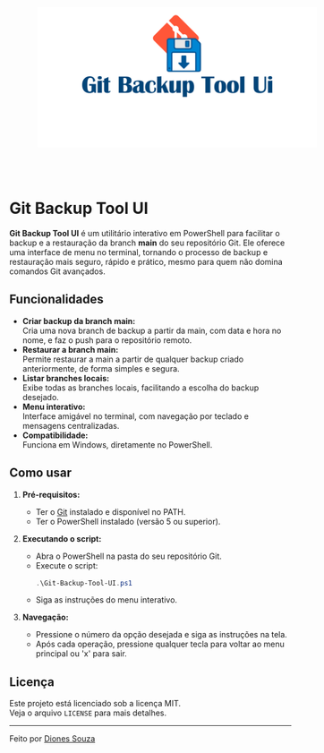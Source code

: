 <p align="center">
  <img src="images/cover.png" alt="Capa do Git Backup Tool UI" style="height: 250px; margin: 50px;">
</p>

# Git Backup Tool UI

**Git Backup Tool UI** é um utilitário interativo em PowerShell para facilitar o backup e a restauração da branch **main** do seu repositório Git. Ele oferece uma interface de menu no terminal, tornando o processo de backup e restauração mais seguro, rápido e prático, mesmo para quem não domina comandos Git avançados.

## Funcionalidades

- **Criar backup da branch main:**  
  Cria uma nova branch de backup a partir da main, com data e hora no nome, e faz o push para o repositório remoto.
- **Restaurar a branch main:**  
  Permite restaurar a main a partir de qualquer backup criado anteriormente, de forma simples e segura.
- **Listar branches locais:**  
  Exibe todas as branches locais, facilitando a escolha do backup desejado.
- **Menu interativo:**  
  Interface amigável no terminal, com navegação por teclado e mensagens centralizadas.
- **Compatibilidade:**  
  Funciona em Windows, diretamente no PowerShell.

## Como usar

1. **Pré-requisitos:**  
   - Ter o [Git](https://git-scm.com/) instalado e disponível no PATH.
   - Ter o PowerShell instalado (versão 5 ou superior).

2. **Executando o script:**  
   - Abra o PowerShell na pasta do seu repositório Git.
   - Execute o script:
     ```powershell
     .\Git-Backup-Tool-UI.ps1
     ```
   - Siga as instruções do menu interativo.

3. **Navegação:**  
   - Pressione o número da opção desejada e siga as instruções na tela.
   - Após cada operação, pressione qualquer tecla para voltar ao menu principal ou 'x' para sair.

## Licença

Este projeto está licenciado sob a licença MIT.  
Veja o arquivo `LICENSE` para mais detalhes.

---

Feito por [Diones Souza](https://github.com/dionesrosa)